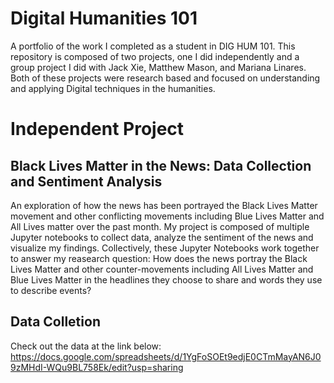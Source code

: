 
# Digital Humanities 101
A portfolio of the work I completed as a student in DIG HUM 101. This repository is composed of two projects, one I did independently and a group project I did with Jack Xie, Matthew Mason, and Mariana Linares. Both of these projects were research based and focused on understanding and applying Digital techniques in the humanities.


# Independent Project
## Black Lives Matter in the News: Data Collection and Sentiment Analysis
An exploration of how the news has been portrayed the Black Lives Matter movement and other conflicting movements including Blue Lives Matter and All Lives matter over the past month. My project is composed of multiple Jupyter notebooks to collect data, analyze the sentiment of the news and visualize my findings. Collectively, these Jupyter Notebooks work together to answer my reasearch question: How does the news portray the Black Lives Matter and other counter-movements including All Lives Matter and Blue Lives Matter in the headlines they choose to share and words they use to describe events? 


## Data Colletion

Check out the data at the link below:
https://docs.google.com/spreadsheets/d/1YgFoSOEt9edjE0CTmMayAN6J09zMHdI-WQu9BL758Ek/edit?usp=sharing
